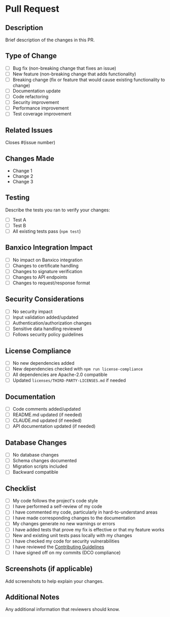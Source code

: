 # Pull Request

## Description
Brief description of the changes in this PR.

## Type of Change
- [ ] Bug fix (non-breaking change that fixes an issue)
- [ ] New feature (non-breaking change that adds functionality)
- [ ] Breaking change (fix or feature that would cause existing functionality to change)
- [ ] Documentation update
- [ ] Code refactoring
- [ ] Security improvement
- [ ] Performance improvement
- [ ] Test coverage improvement

## Related Issues
Closes #(issue number)

## Changes Made
- Change 1
- Change 2
- Change 3

## Testing
Describe the tests you ran to verify your changes:
- [ ] Test A
- [ ] Test B
- [ ] All existing tests pass (`npm test`)

## Banxico Integration Impact
- [ ] No impact on Banxico integration
- [ ] Changes to certificate handling
- [ ] Changes to signature verification
- [ ] Changes to API endpoints
- [ ] Changes to request/response format

## Security Considerations
- [ ] No security impact
- [ ] Input validation added/updated
- [ ] Authentication/authorization changes
- [ ] Sensitive data handling reviewed
- [ ] Follows security policy guidelines

## License Compliance
- [ ] No new dependencies added
- [ ] New dependencies checked with `npm run license-compliance`
- [ ] All dependencies are Apache-2.0 compatible
- [ ] Updated `licenses/THIRD-PARTY-LICENSES.md` if needed

## Documentation
- [ ] Code comments added/updated
- [ ] README.md updated (if needed)
- [ ] CLAUDE.md updated (if needed)
- [ ] API documentation updated (if needed)

## Database Changes
- [ ] No database changes
- [ ] Schema changes documented
- [ ] Migration scripts included
- [ ] Backward compatible

## Checklist
- [ ] My code follows the project's code style
- [ ] I have performed a self-review of my code
- [ ] I have commented my code, particularly in hard-to-understand areas
- [ ] I have made corresponding changes to the documentation
- [ ] My changes generate no new warnings or errors
- [ ] I have added tests that prove my fix is effective or that my feature works
- [ ] New and existing unit tests pass locally with my changes
- [ ] I have checked my code for security vulnerabilities
- [ ] I have reviewed the [Contributing Guidelines](../CONTRIBUTING.md)
- [ ] I have signed off on my commits (DCO compliance)

## Screenshots (if applicable)
Add screenshots to help explain your changes.

## Additional Notes
Any additional information that reviewers should know.
